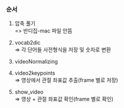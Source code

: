 ### 순서
1. 압축 풀기
<br>=> 반디집-mac 파일 안뜸

4. vocab2dic
<br>=> 각 단어들 사전형식을 저장 및 숫자로 변환

5. videoNormalizing 

6. video2keypoints
<br>=> 영상에서 관절 좌표값 추출(frame 별로 저장)

7. show_video
<br>=> 영상 + 관절 좌표값 확인(frame 별로 확인)
